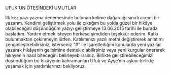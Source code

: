 UFUK'UN ÖTESİNDEKİ UMUTLAR

İlk kez yazı yazma denemesinde bulunan kelime dağarcığı sınırlı acemi bir yazarım. Kendimi geliştirmek yolu ile çıktığım bu yolda güzel bir hikâye olabileceğini düşündüğüm yazıyı geliştirmeye 13.06.2015 tarihi ile burada başladım. Yardım etmek isteyen herkese şimdiden teşekkür ederim. Katkı bulunmaktan çekinmeyin lütfen. Katılımınızı yazılı metni değiştirerek anlatımı zenginleştirebilirsiniz, isterseniz "#" ile işaretlediğim konularda yeni yazılar yazarak hikâyenin gelişimine destek olabilirsiniz veya yeni kurgular önererek hikayenin nasıl biteceğini belirleyebilirsiniz. Birlikte geliştirebileceğimizi düşündüğüm bu hikâyenin kahramanları Ufuk ve Ayşe’nin aşkını birlikte yaşamak için yardımlarınızı bekliyoruz.
